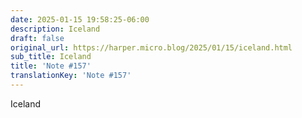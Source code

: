 ```yaml
---
date: 2025-01-15 19:58:25-06:00
description: Iceland
draft: false
original_url: https://harper.micro.blog/2025/01/15/iceland.html
sub_title: Iceland
title: 'Note #157'
translationKey: 'Note #157'
---
```


Iceland
[](https://glass.photo/harper/4jpOYsa0SUQEAHnSHgHd9z)